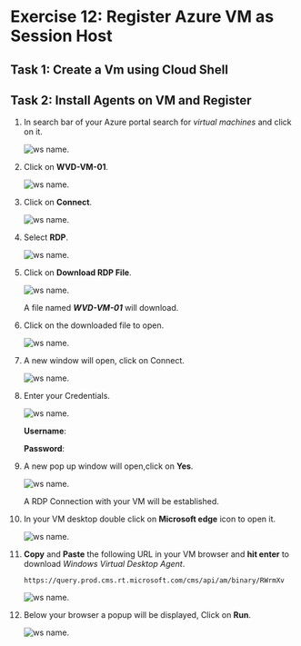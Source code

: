 # Exercise 12: Register Azure VM as Session Host


## Task 1: Create a Vm using Cloud Shell



## Task 2: Install Agents on VM and Register



1. In search bar of your Azure portal search for *virtual machines* and click on it.

   ![ws name.](media/1.png)
   
   
   
2. Click on **WVD-VM-01**.

   ![ws name.](media/2.png)
   
   
   
3. Click on **Connect**.

   ![ws name.](media/3.png)
   
   

4. Select **RDP**.

   ![ws name.](media/4.png)
   
   
5. Click on **Download RDP File**.

   ![ws name.](media/5.png)
   
   A file named ***WVD-VM-01*** will download.
   
   
   
6. Click on the downloaded file to open.

   ![ws name.](media/6.png)


7. A new window will open, click on Connect.


   ![ws name.](media/7.png)
   
   
   
8. Enter your Credentials.

   ![ws name.](media/8.png)
   
   **Username**:
   
   **Password**:
   
   
 9. A new pop up window will open,click on **Yes**.
 
    ![ws name.](media/9.png)
    
    A RDP Connection with your VM will be established.
    
    
 8. In your VM desktop double click on **Microsoft edge** icon to open it.
 
    ![ws name.](media/10.png)
    
    
 9. **Copy** and **Paste** the following URL in your VM browser and **hit enter** to download *Windows Virtual Desktop Agent*.
 
        https://query.prod.cms.rt.microsoft.com/cms/api/am/binary/RWrmXv
 
    ![ws name.](media/11.png)
    
    
 10. Below your browser a popup will be displayed, Click on **Run**.
 
     ![ws name.](media/12.png)
